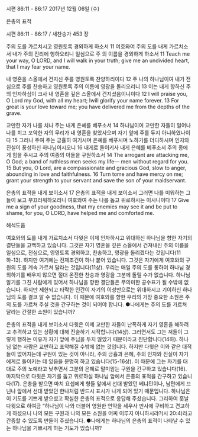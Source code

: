 시편 86:11 - 86:17 
2017년 12월 06일 (수)

은총의 표적



시편 86:11 - 86:17 / 새찬송가 453 장


주의 도를 가르치시고 영원토록 경외하게 하소서
11 여호와여 주의 도를 내게 가르치소서 내가 주의 진리에 행하오리니 일심으로 주
의 이름을 경외하게 하소서
11 Teach me your way, O LORD, and I will walk in your truth; give me an undivided heart, that I may fear your name.

내 영혼을 스올에서 건지신 주를 영원토록 찬양하리이다
12 주 나의 하나님이여 내가 전심으로 주를 찬송하고 영원토록 주의 이름에 영광을 돌리오리니 13 이는 내게 향하신 주의 인자하심이 크사 내 영혼을 깊은 스올에서 건지셨음이니이다
12 I will praise you, O Lord my God, with all my heart; Iwill glorify your name forever. 13 For great is your love toward me; you have delivered me from the depths of the grave.

교만한 자가 나를 치나 주는 내게 은혜를 베푸소서
14 하나님이여 교만한 자들이 일어나 나를 치고 포악한 자의 무리가 내 영혼을 찾았사오며 자기 앞에 주를 두지 아니하였나이다 15 그러나 주여 주는 긍휼히 여기시며 은혜를 베푸시며 노하기를 더디하시며 인자와 진실이 풍성하신 하나님이시오니 16 내게로 돌이키사 내게 은혜를 베푸소서 주의 종에게 힘을 주시고 주의 여종의 아들을 구원하소서
14 The arrogant are attacking me, O God; a band of ruthless men seeks my life— men without regard for you. 15 But you, O Lord, are a compassionate and gracious God, slow to anger, abounding in love and faithfulness. 16 Turn tome and have mercy on me; grant your strength to your servant and save the son of your maidservant.

은총의 표적을 내게 보이소서
17 은총의 표적을 내게 보이소서 그러면 나를 미워하는 그들이 보고 부끄러워하오리니 여호와여 주는 나를 돕고 위로하시는 이시니이다
17 Give me a sign of your goodness, that my enemies may see it and be put to shame, for you, O LORD, have helped me and comforted me.

해석도움





여호와의 도를 내게 가르치소서
다윗은 이제 인자하시고 위대하신 하나님을 향한 자기의 결단들을 고백하고 있습니다. 그것은 자기 영혼을 깊은 스올에서 건져내신 주의 이름을 일심으로, 전심으로, 영영토록 경외하고, 찬송하고, 영광을 돌리겠다는 것입니다(11하-13). 하지만 여기에는 전제조건이 하나 붙어 있습니다. 그것은 자기에게 여호와의 구원의 도를 계속 가르쳐 달라는 것입니다(11상). 우리는 매일 주의 도를 통하여 하나님 경외하기를 배우지 않으면 절대 온전한 찬송과 영광을 그분께 돌릴 수가 없습니다. 하나님 알기를 그친 사람에게 있어서 하나님을 향한 결단들은 무의미한 공수표가 될 수밖에 없습니다. 하지만 제한되고 타락한 인간이 자기의 이성만으로는 위대하시고 기이하신 하나님의 도를 결코 알 수 없습니다. 이 때문에 여호와를 향한 우리의 가장 중요한 소원은 주의 도를 가르쳐 주실 것을 간구하는 것이 되어야 합니다.
●나에게는 주의 도를 가르쳐 달라는 간절한 소원이 있습니까?

은총의 표적을 내게 보이소서
다윗은 이제 교만한 자들이 난폭하게 자기 영혼을 해하려고 추격하고 있는 상황에 대해 진술하기 시작합니다(14상). 그러면서도 그는 저들이 그렇게 행하는 이유가 자기 앞에 주님을 두지 않았기 때문이라고 진단합니다(14하). 하나님 없는 사람은 교만하고 포악해질 수밖에 없는 것입니다. 하지만 다윗은 이와 같은 대적들이 없어지는데 구원이 있는 것이 아니라, 주의 긍휼과 은혜, 주의 인자와 진실이 자기에게로 돌이키는 데 있음을 분명히 하고 있습니다(15-16상). 이 때문에 그는 자기를 대대로 주의 노예라고 낮추면서 그분의 은혜로 말미암는 구원을 간구하고 있습니다(16). 마지막으로 다윗은 자기를 돕고 위로하실 하나님 앞에서 은총의 표적을 간구하고 있습니다(17). 은총을 받으면 마치 요셉에게 형들 앞에서 선대 받았던 베냐민이나, 남편에게 브닌나 앞에서 선대 받았던 한나처럼 반드시 표시가 나게 되어 있기 때문입니다. 하나님은 이 기도를 기쁘게 받으셨고 확실한 은총의 표적으로 응답해 주셨습니다. 그리하여 훗날 다윗으로 하여금 “하나님이 나와 더불어 영원한 언약을 세우사 만사에 구비하고 견고하게 하셨으니 나의 모든 구원과 나의 모든 소원을 어찌 이루지 아니하시랴?(시 20:4)라고 간증할 수 있도록 만들어 주셨습니다.
●나에게는 하나님의 은총의 표적이 나타날 수 있는 하나님을 기쁘시게 하는 기도가 있습니까?
